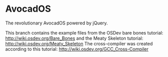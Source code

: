 # AvocadOS

The revolutionary AvocadOS powered by jQuery.

This branch contains the example files from the OSDev bare bones tutorial: <http://wiki.osdev.org/Bare_Bones>
and the Meaty Skeleton tutorial: <http://wiki.osdev.org/Meaty_Skeleton>
The cross-compiler was created according to this tutorial: <http://wiki.osdev.org/GCC_Cross-Compiler>
